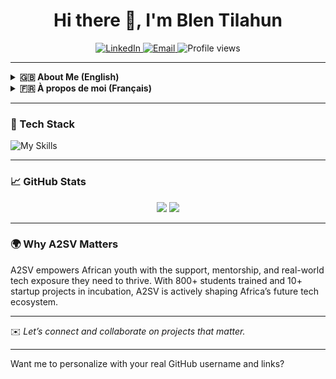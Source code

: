 <h1 align="center">Hi there 👋, I'm Blen Tilahun</h1>

<p align="center">
  <a href="https://www.linkedin.com/in/your-link/">
    <img alt="LinkedIn" src="https://img.shields.io/badge/LinkedIn-Blen%20Tilahun-blue?logo=linkedin" />
  </a>
  <a href="mailto:your.email@example.com">
    <img alt="Email" src="https://img.shields.io/badge/Email-Contact%20Me-informational?logo=gmail" />
  </a>
  <img src="https://komarev.com/ghpvc/?username=your-github-username&style=flat-square&color=green" alt="Profile views" />
</p>

---

<details>
  <summary><b>🇬🇧 About Me (English)</b></summary>

👩🏽‍💻 I’m a full-stack software engineer with strong foundations in AI, cybersecurity, and backend systems. I’ve built and led scalable products using React, Node.js, Django, Go, and PostgreSQL—spanning fintech, edtech, and internal tools.

🎓 At A2SV, I managed a team of 20+ to support 100+ students in 20 countries. I also contributed to Dime, a remittance platform built for the African diaspora.

🎓 Recently accepted into multiple European universities in Sweden and France to pursue advanced computer science studies.

💡 Passionate about building secure, user-centered, and impactful tech. Always learning, always building.

</details>

<details>
  <summary><b>🇫🇷 À propos de moi (Français)</b></summary>

👩🏽‍💻 Je suis développeuse full-stack, spécialisée en IA, cybersécurité et systèmes backend. J’ai conçu des solutions évolutives avec React, Node.js, Django, Go et PostgreSQL—dans la fintech, l’edtech et les outils internes.

🎓 Chez A2SV, j’ai dirigé une équipe de 20+ personnes pour accompagner 100+ étudiants dans 20 pays. J’ai également contribué à Dime, une plateforme de transfert d’argent pour la diaspora africaine.

🎓 Récemment admise dans plusieurs universités européennes, notamment en Suède et en France, pour approfondir mes études en informatique.

💡 Passionnée par la création de systèmes sécurisés, centrés sur l’humain et à fort impact.

</details>

---

### 🚀 Tech Stack

![My Skills](https://skillicons.dev/icons?i=react,nodejs,go,django,postgresql,python,js,html,css,git,linux)

---

### 📈 GitHub Stats

<p align="center">
  <img src="https://github-readme-stats.vercel.app/api?username=your-github-username&show_icons=true&theme=tokyonight" />
  <img src="https://github-readme-streak-stats.herokuapp.com/?user=your-github-username&theme=tokyonight" />
</p>

---

### 🌍 Why A2SV Matters

A2SV empowers African youth with the support, mentorship, and real-world tech exposure they need to thrive. With 800+ students trained and 10+ startup projects in incubation, A2SV is actively shaping Africa’s future tech ecosystem.

---

✉️ *Let’s connect and collaborate on projects that matter.*

---

Want me to personalize with your real GitHub username and links?
